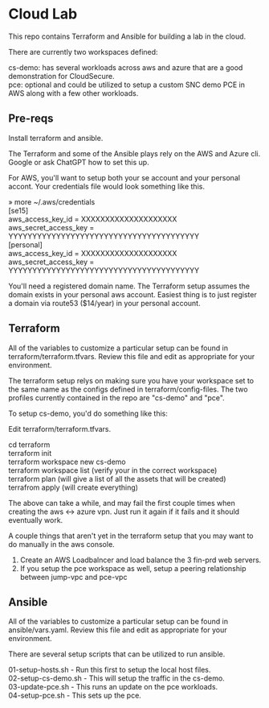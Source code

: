 # Cloud Lab
This repo contains Terraform and Ansible for building a lab in the cloud.

There are currently two workspaces defined:

cs-demo: has several workloads across aws and azure that are a good demonstration for CloudSecure.  
pce: optional and could be utilized to setup a custom SNC demo PCE in AWS along with a few other workloads.

Pre-reqs
--------

Install terraform and ansible.

The Terraform and some of the Ansible plays rely on the AWS and Azure cli. Google or ask
ChatGPT how to set this up.

For AWS, you'll want to setup both your se account and your personal accont. Your credentials file 
would look something like this.

» more ~/.aws/credentials  
[se15]  
aws_access_key_id = XXXXXXXXXXXXXXXXXXXX  
aws_secret_access_key = YYYYYYYYYYYYYYYYYYYYYYYYYYYYYYYYYYYYYYYY  
[personal]  
aws_access_key_id = XXXXXXXXXXXXXXXXXXXX  
aws_secret_access_key = YYYYYYYYYYYYYYYYYYYYYYYYYYYYYYYYYYYYYYYY

You'll need a registered domain name. The Terraform setup assumes the domain exists in your personal
aws account. Easiest thing is to just register a domain via route53 ($14/year) in your personal account.

Terraform
---------

All of the variables to customize a particular setup can be found in terraform/terraform.tfvars. Review this
file and edit as appropriate for your environment.

The terraform setup relys on making sure you have your workspace set to the same name as the configs
defined in terraform/config-files. The two profiles currently contained in the repo are "cs-demo"
and "pce".

To setup cs-demo, you'd do something like this:

Edit terraform/terraform.tfvars.

cd terraform  
terraform init  
terraform workspace new cs-demo  
terraform workspace list (verify your in the correct workspace)  
terraform plan (will give a list of all the assets that will be created)  
terrafrom apply (will create everything)

The above can take a while, and may fail the first couple times when creating the aws <-> azure vpn.
Just run it again if it fails and it should eventually work.

A couple things that aren't yet in the terraform setup that you may want to do manually in the aws console.

1) Create an AWS Loadbalncer and load balance the 3 fin-prd web servers.
2) If you setup the pce workspace as well, setup a peering relationship between jump-vpc and pce-vpc

Ansible
-------

All of the variables to customize a particular setup can be found in ansible/vars.yaml. Review this
file and edit as appropriate for your environment.

There are several setup scripts that can be utilized to run ansible.

01-setup-hosts.sh - Run this first to setup the local host files.  
02-setup-cs-demo.sh - This will setup the traffic in the cs-demo.   
03-update-pce.sh - This runs an update on the pce workloads.  
04-setup-pce.sh - This sets up the pce.
